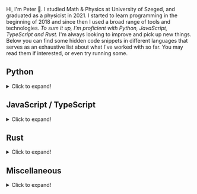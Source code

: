 Hi, I'm Peter 👋. I studied Math & Physics at University of Szeged, and graduated as a physicist in 2021. I started to learn programming in the beginning of 2018 and since then I used a broad range of tools and technologies. _To sum it up, I'm proficient with Python, JavaScript, TypeScript and Rust._ I'm always looking to improve and pick up new things. Below you can find some hidden code snippets in different languages that serves as an exhaustive list about what I've worked with so far. You may read them if interested, or even try running some.

## Python

<details>
  <summary>Click to expand!</summary>

```python
from dataclasses import dataclass
from enum import Enum, auto
from typing import Tuple, List

class ExperienceLevel(Enum):
    BASIC = auto()
    INTERMEDIATE = auto()
    EXPERIENCED = auto()
    ADVANCED = auto()
    EXPERT = auto()

@dataclass
class Library:
    name: str
    experience_level: ExperienceLevel
    contributed: bool = False

    def __str__(self):
        return f"{self.name}: {self.experience_level.name} {'(contributed)' if self.contributed else ''}"


@dataclass
class Info:
    libs: List[Library]
    lang: Tuple[str, ExperienceLevel] = ("Python", ExperienceLevel.ADVANCED)

    def build_skill_str(self) -> str:
        return f"{self.lang[0]}: {self.lang[1].name}\n" + "\n".join(map(str, [lib for lib in self.libs]))

if __name__ == "__main__":
    info = Info([
        Library("Numpy", ExperienceLevel.ADVANCED),
        Library("Scipy", ExperienceLevel.EXPERIENCED),
        Library("Matplotlib", ExperienceLevel.EXPERIENCED, contributed=True),
        Library("Pandas", ExperienceLevel.INTERMEDIATE),
        Library("Jupyter Notebook", ExperienceLevel.ADVANCED)
        Library("Django", ExperienceLevel.BASIC),
        Library("Scikit-learn", ExperienceLevel.EXPERIENCED),
        Library("Tensorflow", ExperienceLevel.BASIC),
        Library("PyQt5", ExperienceLevel.INTERMEDIATE),
        Library("OpenCV", ExperienceLevel.BASIC)
    ])
    print(info.build_skill_str())

```

</details>

## JavaScript / TypeScript

<details>
  <summary>Click to expand!</summary>

You may run this on [CodeSandbox](https://codesandbox.io/s/skills-4u41y?file=/src/App.tsx).

```tsx
import React from "react";

interface Info {
  libs: Library[];
}

enum ExperienceLevel {
  Basic,
  Intermediate,
  Experienced,
  Advanced,
  Expert,
}

interface Library {
  name: string;
  experience_level: ExperienceLevel;
}

const info: Info = {
  libs: [
    { name: "React", experience_level: ExperienceLevel.Experienced },
    { name: "Next.js", experience_level: ExperienceLevel.Intermediate },
    { name: "Node.js", experience_level: ExperienceLevel.Experienced },
    { name: "Express", experience_level: ExperienceLevel.Intermediate },
    { name: "GraphQL", experience_level: ExperienceLevel.Intermediate },
    { name: "TypeORM", experience_level: ExperienceLevel.Basic },
  ],
};

export const Skills: React.FC<{}> = () => {
  return (
    <div style={{ display: "grid", placeItems: "center" }}>
      <p>JavaScript: Experienced</p>
      <p>TypeScript: Experienced</p>
      {info.libs.map((lib) => (
        <p>{lib.name + ": " + ExperienceLevel[lib.experience_level]}</p>
      ))}
    </div>
  );
};
```

</details>

## Rust

<details>
  <summary>Click to expand!</summary>

You may run this on [Rust Playground](https://play.rust-lang.org/?version=stable&mode=debug&edition=2018&gist=d032609c288a817627627d76848fdb0d).

```rust
#[derive(Debug)]
struct Info<'a> {
    libs: Vec<Library<'a>>
}

#[derive(Debug)]
#[allow(dead_code)]
enum ExperienceLevel {
    Basic,
    Intermediate,
    Experienced,
    Advanced,
    Expert,
}

#[derive(Debug)]
struct Library<'a> {
    name: &'a str,
    exp: ExperienceLevel,
}

impl Default for Info<'_> {
    fn default() -> Self {
        let libs = vec![
            Library { name: "serde", exp: ExperienceLevel::Experienced },
            Library { name: "rayon", exp: ExperienceLevel::Experienced },
            Library { name: "pyo3", exp: ExperienceLevel::Intermediate },
            Library { name: "rocket" , exp: ExperienceLevel::Intermediate },
            Library { name: "tokio" , exp: ExperienceLevel::Intermediate },
        ];
        Info {
            libs
        }
    }
}

fn main() {
    let libs: Info = Default::default();
    println!("Rust: ExperienceLevel::Experienced");
    println!("{:#?}", libs);
}
```

</details>

## Miscellaneous

<details>
  <summary>Click to expand!</summary>
Things that would be a mistake leaving out..

## Docker

```dockerfile
FROM my_experience
COPY . .
EXPOSE Docker
ENV experience_level BASIC
RUN ["echo", "$experience_level"]
```

## PostgreSQL

```sql
SELECT lib_name, experience_level
FROM my_experience
WHERE lib_name='PostgreSQL';
```

## C#

```cs
using System;

class Experience
{
   public static string GetExperience()
   {
       throw new TimeoutException("I'm just learning C#, there's nothing fancy here yet!");
   }

   public static void Main()
   {
      GetExperience();
   }
}
```

## C

```c
#include <stdio.h>

int main(int argc, char *argv[]) {
    println("Nothing fancy here either, yet!");
}
```

## Git

```bash
git add my_experience/git &&
git commit -m "updated experience" &&
git tag -a "0.1.0" -m "first release" &&
git push --tags
```

## Linux & bash

```bash
$ history | awk 'BEGIN {FS="[ \t]+|\\|"} {print $3}' | sort | uniq -c | sort -nr | head
    178 git
    111 cd
     78 yarn
     31 cargo
     20 python3
     17 ssh
     15 exa
     14 eval
     13 rustup
     13 rg
```

## HTML & CSS

```html
<html>
  <head>
    <style>
      .experience-level {
        transform: rotateY(180deg) !important;
      }
    </style>
  </head>
  <body>
    <h1 class="experience-level">Experience level:</h1>
    <script src="../display_my_basic_experience.js"></script>
  </body>
</html>
```

</details>
